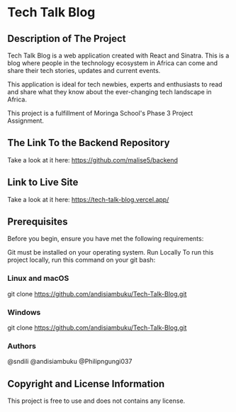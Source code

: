 # Tech Talk Blog

## Description of The Project

Tech Talk Blog is a web application created with React and Sinatra. This is a blog where people in the technology ecosystem in Africa
can come and share their tech stories, updates and current events.

This application is ideal for tech newbies, experts and enthusiasts to read and share what they know about the ever-changing tech landscape in Africa.

This project is a fulfillment of Moringa School's Phase 3 Project Assignment.

## The Link To the Backend Repository

Take a look at it here: https://github.com/malise5/backend

## Link to Live Site

Take a look at it here: <https://tech-talk-blog.vercel.app/>

## Prerequisites

Before you begin, ensure you have met the following requirements:

Git must be installed on your operating system.
Run Locally
To run this project locally, run this command on your git bash:

### Linux and macOS

git clone <https://github.com/andisiambuku/Tech-Talk-Blog.git>

### Windows

git clone <https://github.com/andisiambuku/Tech-Talk-Blog.git>

### Authors

@sndili
@andisiambuku
@Philipngungi037

## Copyright and License Information
This project is free to use and does not contains any license.
